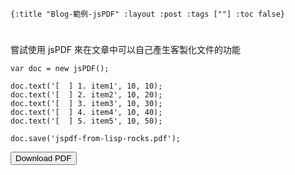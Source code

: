     {:title "Blog-範例-jsPDF" :layout :post :tags [""] :toc false}


# 


## 

嘗試使用 jsPDF 來在文章中可以自己產生客製化文件的功能

    var doc = new jsPDF();
    
    doc.text('[  ] 1. item1', 10, 10);
    doc.text('[  ] 2. item2', 10, 20);
    doc.text('[  ] 3. item3', 10, 30);
    doc.text('[  ] 4. item4', 10, 40);
    doc.text('[  ] 5. item5', 10, 50);
    
    doc.save('jspdf-from-lisp-rocks.pdf');

<script src="../../font/default_vfs.js"></script>
<script src="../../font/jspdf.customfonts.debug.js"></script>
<div class="report"></div>
<button id="toPdfBtn">Download PDF</button>
<script src="../../data/jspdf-example.js">

